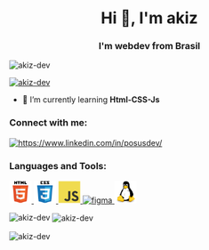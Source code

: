 <h1 align="center">Hi 👋, I'm akiz</h1>
<h3 align="center">I'm webdev from Brasil</h3>

<p align="left"> <img src="https://komarev.com/ghpvc/?username=akiz-dev&label=Profile%20views&color=0e75b6&style=flat" alt="akiz-dev" /> </p>

<p align="left"> <a href="https://github.com/ryo-ma/github-profile-trophy"><img src="https://github-profile-trophy.vercel.app/?username=akiz-dev" alt="akiz-dev" /></a> </p>

- 🌱 I’m currently learning **Html-CSS-Js**

<h3 align="left">Connect with me:</h3>
<p align="left">
<a href="https://linkedin.com/in/https://www.linkedin.com/in/posusdev/" target="blank"><img align="center" src="https://raw.githubusercontent.com/rahuldkjain/github-profile-readme-generator/master/src/images/icons/Social/linked-in-alt.svg" alt="https://www.linkedin.com/in/posusdev/" height="30" width="40" /></a>
</p>

<h3 align="left">Languages and Tools:</h3>
<p align="left"> <a href="https://www.w3.org/html/" target="_blank" rel="noreferrer"> <img src="https://raw.githubusercontent.com/devicons/devicon/master/icons/html5/html5-original-wordmark.svg" alt="html5" width="40" height="40"/> </a> <a href="https://www.w3schools.com/css/" target="_blank" rel="noreferrer"> <img src="https://raw.githubusercontent.com/devicons/devicon/master/icons/css3/css3-original-wordmark.svg" alt="css3" width="40" height="40"/> </a> <a href="https://developer.mozilla.org/en-US/docs/Web/JavaScript" target="_blank" rel="noreferrer"> <img src="https://raw.githubusercontent.com/devicons/devicon/master/icons/javascript/javascript-original.svg" alt="javascript" width="40" height="40"/> </a> <a href="https://www.figma.com/" target="_blank" rel="noreferrer"> <img src="https://www.vectorlogo.zone/logos/figma/figma-icon.svg" alt="figma" width="40" height="40"/> </a> <a href="https://www.linux.org/" target="_blank" rel="noreferrer"> <img src="https://raw.githubusercontent.com/devicons/devicon/master/icons/linux/linux-original.svg" alt="linux" width="40" height="40"/> </a> </p>

<p><img align="left" src="https://github-readme-stats.vercel.app/api/top-langs?username=akiz-dev&show_icons=true&locale=en&layout=compact" alt="akiz-dev" /></p>

<p>&nbsp;<img align="center" src="https://github-readme-stats.vercel.app/api?username=akiz-dev&show_icons=true&locale=en" alt="akiz-dev" /></p>

<p><img align="center" src="https://github-readme-streak-stats.herokuapp.com/?user=akiz-dev&" alt="akiz-dev" /></p>
